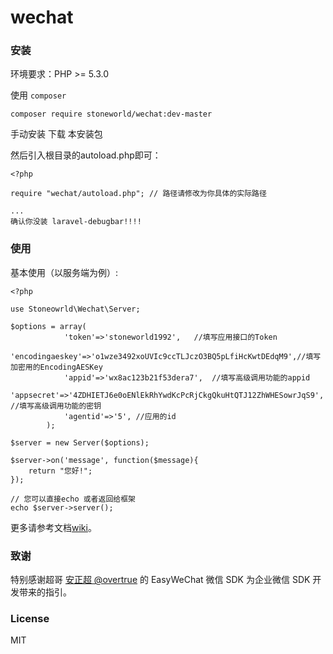 # wechat

### 安装

环境要求：PHP >= 5.3.0

使用 `composer`

`composer require stoneworld/wechat:dev-master`

手动安装
下载 本安装包

然后引入根目录的autoload.php即可：

```
<?php

require "wechat/autoload.php"; // 路径请修改为你具体的实际路径

...
确认你没装 laravel-debugbar!!!!

```

### 使用

基本使用（以服务端为例）:

```
<?php

use Stoneowrld\Wechat\Server;

$options = array(
            'token'=>'stoneworld1992',   //填写应用接口的Token
            'encodingaeskey'=>'o1wze3492xoUVIc9ccTLJczO3BQ5pLfiHcKwtDEdqM9',//填写加密用的EncodingAESKey
            'appid'=>'wx8ac123b21f53dera7',  //填写高级调用功能的appid
            'appsecret'=>'4ZDHIETJ6e0oENlEkRhYwdKcPcRjCkgQkuHtQTJ12ZhWHESowrJqS9', //填写高级调用功能的密钥
            'agentid'=>'5', //应用的id
        );

$server = new Server($options);

$server->on('message', function($message){
    return "您好!";
});

// 您可以直接echo 或者返回给框架
echo $server->server();
```

更多请参考文档[wiki](https://github.com/stoneworld/wechat/wiki/%E5%86%99%E5%9C%A8%E5%89%8D%E9%9D%A2)。

### 致谢

特别感谢超哥 [安正超 @overtrue](https://github.com/overtrue) 的 EasyWeChat 微信 SDK 为企业微信 SDK 开发带来的指引。

### License

MIT

